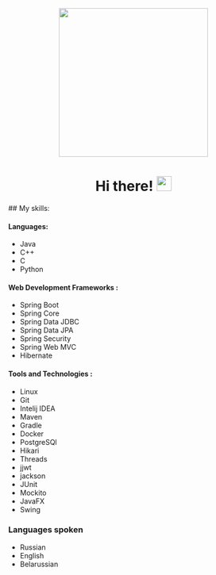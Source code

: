 <div id="header" align="center">
  <img src="https://media1.tenor.com/m/LSDeBe2JAfoAAAAC/cat-coding.gif" width="300"/>
</div>
<h1 align="center">
  Hi there!
  <img src="https://media.giphy.com/media/hvRJCLFzcasrR4ia7z/giphy.gif" width="30px"/>
</h1>
## My skills:

#### Languages:
- Java
- C++
- C
- Python

#### Web Development Frameworks :
- Spring Boot
- Spring Core
- Spring Data JDBC
- Spring Data JPA
- Spring Security
- Spring Web MVC
- Hibernate

#### Tools and Technologies :
- Linux
- Git
- Intelij IDEA
- Maven
- Gradle
- Docker
- PostgreSQl
- Hikari
- Threads
- jjwt
- jackson
- JUnit
- Mockito
- JavaFX
- Swing

### Languages spoken
- Russian
- English
- Belarussian
<!--https://media.giphy.com/media/v1.Y2lkPTc5MGI3NjExaHZvMDJ4dXp3cTdrenZvMzB6bHRvaTVscGQ5czdpemViNDFtOHkxbCZlcD12MV9pbnRlcm5hbF9naWZfYnlfaWQmY3Q9Zw/aEwLTJvYxwo1L09oyP/giphy.gif
https://media.giphy.com/media/v1.Y2lkPTc5MGI3NjExazh1ZjM0d2I0OGNmbHk1Yjh5OGE2bG9hM2ZmbnN2NHdtMnp1d3dnOSZlcD12MV9pbnRlcm5hbF9naWZfYnlfaWQmY3Q9Zw/ZkVIzvAEUA4ISI6WpO/giphy.gif




**AndreyChuravskiy/AndreyChuravskiy** is a ✨ _special_ ✨ repository because its `README.md` (this file) appears on your GitHub profile.

Here are some ideas to get you started:

- 🔭 I’m currently working on ...
- 🌱 I’m currently learning ...
- 👯 I’m looking to collaborate on ...
- 🤔 I’m looking for help with ...
- 💬 Ask me about ...
- 📫 How to reach me: ...
- 😄 Pronouns: ...
- ⚡ Fun fact: ...
-->
